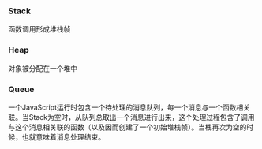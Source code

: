 ### Stack

函数调用形成堆栈帧

### Heap

对象被分配在一个堆中

### Queue

一个JavaScript运行时包含一个待处理的消息队列，每一个消息与一个函数相关联。当Stack为空时，从队列总取出一个消息进行出来，这个处理过程包含了调用与这个消息相关联的函数（以及因而创建了一个初始堆栈帧）。当栈再次为空的时候，也就意味着消息处理结束。 

